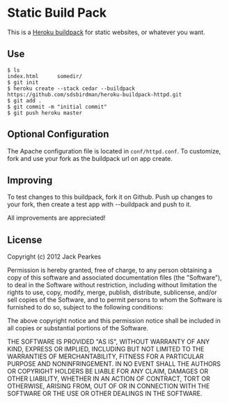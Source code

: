 Static Build Pack
========================

This is a [Heroku buildpack](http://devcenter.heroku.com/articles/buildpack) for static websites, or whatever you want.

Use
-------

    $ ls
    index.html      somedir/
    $ git init
    $ heroku create --stack cedar --buildpack https://github.com/sdsbirdman/heroku-buildpack-httpd.git
    $ git add .
    $ git commit -m "initial commit"
    $ git push heroku master

Optional Configuration
-------
The Apache configuration file is located in `conf/httpd.conf`. To customize, fork and use your fork as the buildpack url on app create.

Improving
-------

To test changes to this buildpack, fork it on Github. Push up changes to your fork, then create a test app with --buildpack <your-github-url> and push to it.

All improvements are appreciated!

License
-------

Copyright (c) 2012 Jack Pearkes

Permission is hereby granted, free of charge, to any person obtaining a copy of this software and associated documentation files (the "Software"), to deal in the Software without restriction, including without limitation the rights to use, copy, modify, merge, publish, distribute, sublicense, and/or sell copies of the Software, and to permit persons to whom the Software is furnished to do so, subject to the following conditions:

The above copyright notice and this permission notice shall be included in all copies or substantial portions of the Software.

THE SOFTWARE IS PROVIDED "AS IS", WITHOUT WARRANTY OF ANY KIND, EXPRESS OR IMPLIED, INCLUDING BUT NOT LIMITED TO THE WARRANTIES OF MERCHANTABILITY, FITNESS FOR A PARTICULAR PURPOSE AND NONINFRINGEMENT. IN NO EVENT SHALL THE AUTHORS OR COPYRIGHT HOLDERS BE LIABLE FOR ANY CLAIM, DAMAGES OR OTHER LIABILITY, WHETHER IN AN ACTION OF CONTRACT, TORT OR OTHERWISE, ARISING FROM, OUT OF OR IN CONNECTION WITH THE SOFTWARE OR THE USE OR OTHER DEALINGS IN THE SOFTWARE.
